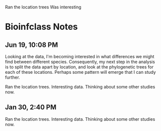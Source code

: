 Ran the location trees
Was interesting




# Bioinfclass Notes


## Jun 19, 10:08 PM

Looking at the data, I'm becoming interested in what differences we might find between different species.
Consequently, my next step in the analysis is to split the data apart by location, and look at the
phylogenetic trees for each of these locations.
Perhaps some pattern will emerge that I can study further.


Ran the location trees.
Interesting data.
Thinking about some other studies now.


## Jan 30, 2:40 PM

Ran the location trees.
Interesting data.
Thinking about some other studies now.

